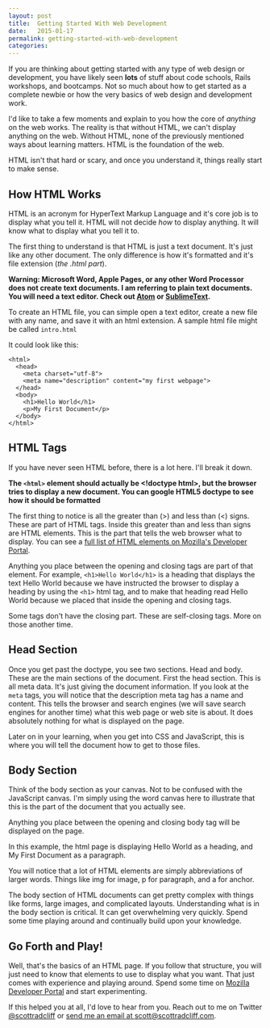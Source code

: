 ```yaml
---
layout: post
title:  Getting Started With Web Development
date:   2015-01-17
permalink: getting-started-with-web-development
categories:
---
```


If you are thinking about getting started with any type of web design or development, you have likely seen **lots** of stuff about code schools, Rails workshops, and bootcamps. Not so much about how to get started as a complete newbie or how the very basics of web design and development work.


I'd like to take a few moments and explain to you how the core of *anything* on the web works. The reality is that without HTML, we can't display anything on the web. Without HTML, none of the previously mentioned ways about learning matters. HTML is the foundation of the web.

HTML isn't that hard or scary, and once you understand it, things really start to make sense.

## How HTML Works
HTML is an acronym for HyperText Markup Language and it's core job is to display what you tell it. HTML will not decide *how* to display anything. It will know what to display what you tell it to.

The first thing to understand is that HTML is just a text document. It's just like any other document. The only difference is how it's formatted and it's file extension (*the .html part*).

**Warning: Microsoft Word, Apple Pages, or any other Word Processor does not create text documents. I am referring to plain text documents. You will need a text editor. Check out [Atom](https://atom.io/) or [SublimeText](http://www.sublimetext.com/).**

To create an HTML file, you can simple open a text editor, create a new file with any name, and save it with an html extension. A sample html file might be called `intro.html`

It could look like this:

    <html>
      <head>
        <meta charset="utf-8">
        <meta name="description" content="my first webpage">
      </head>
      <body>
        <h1>Hello World</h1>
        <p>My First Document</p>
      </body>
    </html>

## HTML Tags
If you have never seen HTML before, there is a lot here. I'll break it down.

**The `<html>` element should actually be &lt;!doctype html&gt;, but the browser tries to display a new document. You can google HTML5 doctype to see how it should be formatted**

The first thing to notice is all the greater than (>) and less than (<) signs. These are part of HTML tags. Inside this greater than and less than signs are HTML elements. This is the part that tells the web browser what to display. You can see a [full list of HTML elements on Mozilla's Developer Portal](https://developer.mozilla.org/en-US/docs/Web/HTML/Element).

Anything you place between the opening and closing tags are part of that element. For example, `<h1>Hello World</h1>` is a heading that displays the text Hello World because we have instructed the browser to display a heading by using the `<h1>` html tag, and to make that heading read Hello World because we placed that inside the opening and closing tags.

Some tags don't have the closing part. These are self-closing tags. More on those another time.

## Head Section
Once you get past the doctype, you see two sections. Head and body. These are the main sections of the document. First the head section. This is all meta data. It's just giving the document information. If you look at the `meta` tags, you will notice that the description meta tag has a name and content. This tells the browser and search engines (we will save search engines for another time) what this web page or web site is about. It does absolutely nothing for what is displayed on the page.

Later on in your learning, when you get into CSS and JavaScript, this is where you will tell the document how to get to those files.

## Body Section
Think of the body section as your canvas. Not to be confused with the JavaScript canvas. I'm simply using the word canvas here to illustrate that this is the part of the document that you actually see.

Anything you place between the opening and closing body tag will be displayed on the page.

In this example, the html page is displaying Hello World as a heading, and My First Document as a paragraph.

You will notice that a lot of HTML elements are simply abbreviations of larger words. Things like img for image, p for paragraph, and a for anchor.

The body section of HTML documents can get pretty complex with things like forms, large images, and complicated layouts. Understanding what is in the body section is critical. It can get overwhelming very quickly. Spend some time playing around and continually build upon your knowledge.

## Go Forth and Play!
Well, that's the basics of an HTML page. If you follow that structure, you will just need to know that elements to use to display what you want. That just comes with experience and playing around. Spend some time on [Mozilla Developer Portal](https://developer.mozilla.org/en-US/docs/Web/HTML/Element) and start experimenting.

If this helped you at all, I'd love to hear from you. Reach out to me on Twitter [@scottradcliff](https://twitter.com/scottradcliff) or [send me an email at scott@scottradcliff.com](mailto:scott@scottradcliff.com).

